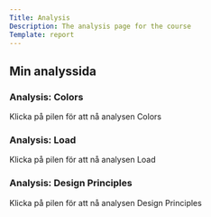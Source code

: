 ```yaml
---
Title: Analysis
Description: The analysis page for the course
Template: report
---
```


<div class="analysis-container-grid">
<div class="sidetitle">
<h2>Min analyssida</h2>
</div>

<div class="kmom-box box1">
<h3>Analysis: Colors</h3>
<p class="box-text">Klicka på pilen för att nå analysen Colors</p>
<a href="analysis/01_colors" class="kmom-icon"><i class="fas fa-chevron-circle-right"></i></a>
</div>

<div class="kmom-box box2">
<h3>Analysis: Load</h3>
<p class="box-text">Klicka på pilen för att nå analysen Load</p>
<a href="analysis/02_load" class="kmom-icon"><i class="fas fa-chevron-circle-right"></i></a>
</div>

<div class="kmom-box box3">
<h3>Analysis: Design Principles</h3>
<p class="box-text">Klicka på pilen för att nå analysen Design Principles</p>
<a href="analysis/03_design_principles" class="kmom-icon"><i class="fas fa-chevron-circle-right"></i></a>
</div>
</div>